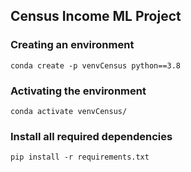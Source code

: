 ## Census Income ML Project

### Creating an environment
```commandline
conda create -p venvCensus python==3.8
```
### Activating the environment
```commandline
conda activate venvCensus/
```
### Install all required dependencies
```commandline
pip install -r requirements.txt
```